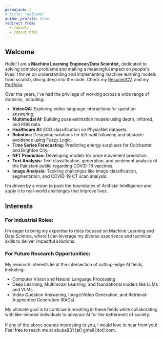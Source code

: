 ```yaml
---
permalink: /
# title: "Welcome"
author_profile: true
redirect_from: 
  - /about/
  - /about.html
---
```

<h2>Welcome</h2>

Hello! I am a <strong>Machine Learning Engineer/Data Scientist,</strong> dedicated to solving complex problems and making a meaningful impact on people's lives. I thrive on understanding and implementing machine learning models from scratch, diving deep into the code. Check my <a href="/cv/"> Resume/CV</a>, and my <a href="/portfolio/">Portfolio</a>.

Over the years, I’ve had the privilege of working across a wide range of domains, including:
- <strong>VideoQA:</strong> Exploring video-language interactions for question answering.
- <strong>Multimodal AI:</strong> Building pose estimation models using depth, infrared, and RGB data.
- <strong>Healthcare AI:</strong> ECG classification on PhysioNet datasets.
- <strong>Robotics:</strong> Designing solutions for left-wall following and obstacle avoidance using Fuzzy Logic.
- <strong>Time Series Forecasting:</strong> Predicting energy surpluses for Colchester and Brighton City.
- <strong>NFT Prediction:</strong> Developing models for price movement prediction.
- <strong>Text Analysis:</strong> Text classification, generation, and sentiment analysis of the Pakistani public regarding COVID-19 vaccines.
- <strong>Image Analysis:</strong> Tackling challenges like image classification, segmentation, and COVID-19 CT scan analysis.

I’m driven by a vision to push the boundaries of Artificial Intelligence and apply it to real-world challenges that improve lives.

<h2>Interests</h2>
<h3>For Industrial Roles:</h3>

I’m eager to bring my expertise to roles focused on Machine Learning and Data Science, where I can leverage my diverse experience and technical skills to deliver impactful solutions.

<h3>For Future Research Opportunities:</h3>

My research interests lie at the intersection of cutting-edge AI fields, including:
<ul>
  <li>Computer Vision and Natural Language Processing</li>
  <li>Deep Learning, Multimodal Learning, and foundational models like LLMs and VLMs</li>
  <li>Video Question Answering, Image/Video Generation, and Retrieval-Augmented Generation (RAGs)</li>
</ul>

My ultimate goal is to continue innovating in these fields while collaborating with like-minded individuals to advance AI for the betterment of society.
<br><br>
If any of the above sounds interesting to you, I would love to hear from you! Feel free to reach me at abuba831 [at] gmail [dot] com.